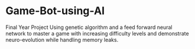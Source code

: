 # Game-Bot-using-AI
Final Year Project
Using genetic algorithm and a feed forward neural network to master a game with increasing difficulty levels and demonstrate neuro-evolution while handling memory leaks.
